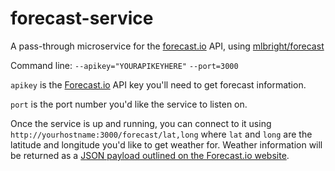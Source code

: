 # forecast-service
A pass-through microservice for the [forecast.io](http://forecast.io/) API, using [mlbright/forecast](https://github.com/mlbright/forecast)

Command line:
`--apikey="YOURAPIKEYHERE"`
`--port=3000`

`apikey` is the [Forecast.io](https://developer.forecast.io/docs/v2) API key you'll need to get forecast information.  

`port` is the port number you'd like the service to listen on. 

Once the service is up and running, you can connect to it using
`http://yourhostname:3000/forecast/lat,long` where `lat` and `long` are the latitude and longitude you'd like to get weather for.  Weather information will be returned as a [JSON payload outlined on the Forecast.io website](https://developer.forecast.io/docs/v2#forecast_call).
